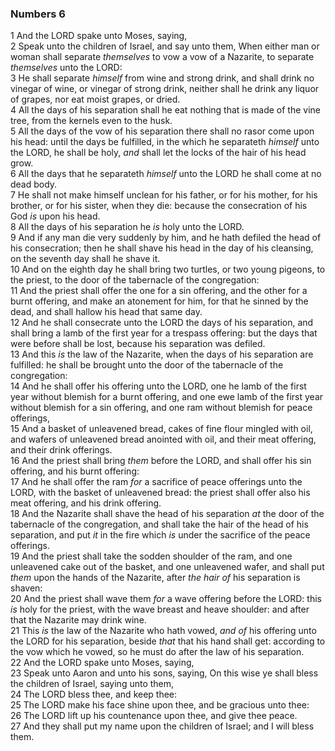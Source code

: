 ### Numbers 6

1 And the LORD spake unto Moses, saying,  
2 Speak unto the children of Israel, and say unto them, When either man or woman shall separate *themselves* to vow a vow of a Nazarite, to separate *themselves* unto the LORD:  
3 He shall separate *himself* from wine and strong drink, and shall drink no vinegar of wine, or vinegar of strong drink, neither shall he drink any liquor of grapes, nor eat moist grapes, or dried.  
4 All the days of his separation shall he eat nothing that is made of the vine tree, from the kernels even to the husk.  
5 All the days of the vow of his separation there shall no rasor come upon his head: until the days be fulfilled, in the which he separateth *himself* unto the LORD, he shall be holy, *and* shall let the locks of the hair of his head grow.  
6 All the days that he separateth *himself* unto the LORD he shall come at no dead body.  
7 He shall not make himself unclean for his father, or for his mother, for his brother, or for his sister, when they die: because the consecration of his God *is* upon his head.  
8 All the days of his separation he *is* holy unto the LORD.  
9 And if any man die very suddenly by him, and he hath defiled the head of his consecration; then he shall shave his head in the day of his cleansing, on the seventh day shall he shave it.  
10 And on the eighth day he shall bring two turtles, or two young pigeons, to the priest, to the door of the tabernacle of the congregation:  
11 And the priest shall offer the one for a sin offering, and the other for a burnt offering, and make an atonement for him, for that he sinned by the dead, and shall hallow his head that same day.  
12 And he shall consecrate unto the LORD the days of his separation, and shall bring a lamb of the first year for a trespass offering: but the days that were before shall be lost, because his separation was defiled.  
13 And this *is* the law of the Nazarite, when the days of his separation are fulfilled: he shall be brought unto the door of the tabernacle of the congregation:  
14 And he shall offer his offering unto the LORD, one he lamb of the first year without blemish for a burnt offering, and one ewe lamb of the first year without blemish for a sin offering, and one ram without blemish for peace offerings,  
15 And a basket of unleavened bread, cakes of fine flour mingled with oil, and wafers of unleavened bread anointed with oil, and their meat offering, and their drink offerings.  
16 And the priest shall bring *them* before the LORD, and shall offer his sin offering, and his burnt offering:  
17 And he shall offer the ram *for* a sacrifice of peace offerings unto the LORD, with the basket of unleavened bread: the priest shall offer also his meat offering, and his drink offering.  
18 And the Nazarite shall shave the head of his separation *at* the door of the tabernacle of the congregation, and shall take the hair of the head of his separation, and put *it* in the fire which *is* under the sacrifice of the peace offerings.  
19 And the priest shall take the sodden shoulder of the ram, and one unleavened cake out of the basket, and one unleavened wafer, and shall put *them* upon the hands of the Nazarite, after *the hair of* his separation is shaven:  
20 And the priest shall wave them *for* a wave offering before the LORD: this *is* holy for the priest, with the wave breast and heave shoulder: and after that the Nazarite may drink wine.  
21 This *is* the law of the Nazarite who hath vowed, *and of* his offering unto the LORD for his separation, beside *that* that his hand shall get: according to the vow which he vowed, so he must do after the law of his separation.  
22 And the LORD spake unto Moses, saying,  
23 Speak unto Aaron and unto his sons, saying, On this wise ye shall bless the children of Israel, saying unto them,  
24 The LORD bless thee, and keep thee:  
25 The LORD make his face shine upon thee, and be gracious unto thee:  
26 The LORD lift up his countenance upon thee, and give thee peace.  
27 And they shall put my name upon the children of Israel; and I will bless them.  
